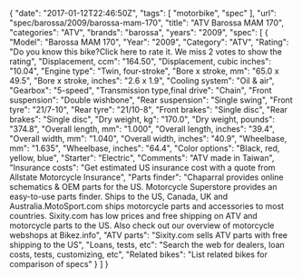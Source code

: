 {
    "date": "2017-01-12T22:46:50Z",
    "tags": [
        "motorbike",
        "spec"
    ],
    "url": "spec\/barossa\/2009\/barossa-mam-170",
    "title": "ATV Barossa MAM 170",
    "categories": "ATV",
    "brands": "barossa",
    "years": "2009",
    "spec": [
        {
            "Model": "Barossa MAM 170",
            "Year": "2009",
            "Category": "ATV",
            "Rating": "Do you know this bike?Click here to rate it. We miss 2 votes to show the rating",
            "Displacement, ccm": "164.50",
            "Displacement, cubic inches": "10.04",
            "Engine type": "Twin, four-stroke",
            "Bore x stroke, mm": "65.0 x 49.5",
            "Bore x stroke, inches": "2.6 x 1.9",
            "Cooling system": "Oil & air",
            "Gearbox": "5-speed",
            "Transmission type,final drive": "Chain",
            "Front suspension": "Double wishbone",
            "Rear suspension": "Single swing",
            "Front tyre": "21\/7-10",
            "Rear tyre": "21\/10-8",
            "Front brakes": "Single disc",
            "Rear brakes": "Single disc",
            "Dry weight, kg": "170.0",
            "Dry weight, pounds": "374.8",
            "Overall length, mm": "1.000",
            "Overall length, inches": "39.4",
            "Overall width, mm": "1.040",
            "Overall width, inches": "40.9",
            "Wheelbase, mm": "1.635",
            "Wheelbase, inches": "64.4",
            "Color options": "Black, red, yellow, blue",
            "Starter": "Electric",
            "Comments": "ATV made in Taiwan",
            "Insurance costs": "Get estimated US insurance cost with a quote from Allstate Motorcycle Insurance",
            "Parts finder": "Chaparral provides online schematics & OEM parts for the US.   Motorcycle Superstore provides an easy-to-use parts finder. Ships to the US, Canada, UK and Australia.MotoSport.com ships motorcycle parts and accessories to most countries.    Sixity.com has low prices and free shipping on ATV and motorcycle parts to the US. Also check out our overview of motorcycle webshops at Bikez.info",
            "ATV parts": "Sixity.com sells ATV parts with free shipping to the US",
            "Loans, tests, etc": "Search the web for dealers, loan costs, tests, customizing, etc",
            "Related bikes": "List related bikes for comparison of specs"
        }
    ]
}